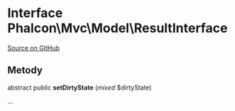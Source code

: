# Interface **Phalcon\\Mvc\\Model\\ResultInterface**

<a href="https://github.com/phalcon/cphalcon/blob/master/phalcon/mvc/model/resultinterface.zep" class="btn btn-default btn-sm">Source on GitHub</a>

## Metody

abstract public **setDirtyState** (*mixed* $dirtyState)

...